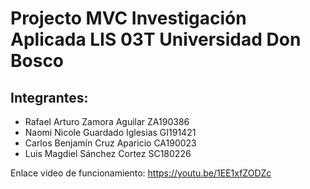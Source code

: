 # Projecto MVC Investigación Aplicada LIS 03T Universidad Don Bosco
## Integrantes:
* Rafael Arturo Zamora Aguilar ZA190386
* Naomi Nicole Guardado Iglesias GI191421
* Carlos Benjamín Cruz Aparicio CA190023
* Luis Magdiel Sánchez Cortez SC180226

Enlace video de funcionamiento: https://youtu.be/1EE1xfZODZc
